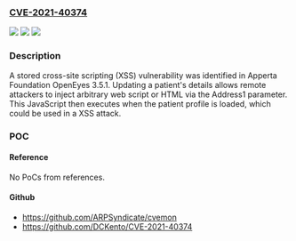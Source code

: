 ### [CVE-2021-40374](https://cve.mitre.org/cgi-bin/cvename.cgi?name=CVE-2021-40374)
![](https://img.shields.io/static/v1?label=Product&message=n%2Fa&color=blue)
![](https://img.shields.io/static/v1?label=Version&message=n%2Fa&color=blue)
![](https://img.shields.io/static/v1?label=Vulnerability&message=n%2Fa&color=brighgreen)

### Description

A stored cross-site scripting (XSS) vulnerability was identified in Apperta Foundation OpenEyes 3.5.1. Updating a patient's details allows remote attackers to inject arbitrary web script or HTML via the Address1 parameter. This JavaScript then executes when the patient profile is loaded, which could be used in a XSS attack.

### POC

#### Reference
No PoCs from references.

#### Github
- https://github.com/ARPSyndicate/cvemon
- https://github.com/DCKento/CVE-2021-40374

